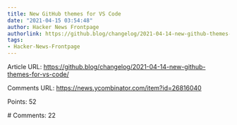 ```yaml
---
title: New GitHub themes for VS Code
date: "2021-04-15 03:54:48"
author: Hacker News Frontpage
authorlink: https://github.blog/changelog/2021-04-14-new-github-themes-for-vs-code/
tags:
- Hacker-News-Frontpage
---
```


<p>Article URL: <a href="https://github.blog/changelog/2021-04-14-new-github-themes-for-vs-code/">https://github.blog/changelog/2021-04-14-new-github-themes-for-vs-code/</a></p>
<p>Comments URL: <a href="https://news.ycombinator.com/item?id=26816040">https://news.ycombinator.com/item?id=26816040</a></p>
<p>Points: 52</p>
<p># Comments: 22</p>

